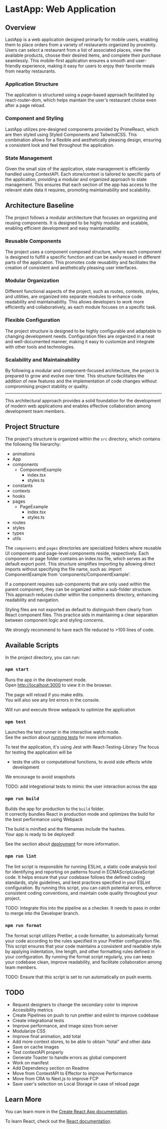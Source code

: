 # LastApp: Web Application 

## Overview
LastApp is a web application designed primarily for mobile users, enabling them to place orders from a variety of restaurants organized by proximity. Users can select a restaurant from a list of associated places, view the available products, choose their desired items, and complete their purchase seamlessly. This mobile-first application ensures a smooth and user-friendly experience, making it easy for users to enjoy their favorite meals from nearby restaurants.

### Application Structure
The application is structured using a page-based approach facilitated by react-router-dom, which helps maintain the user's restaurant choise even after a page reload.

### Component and Styling
LastApp utilizes pre-designed components provided by PrimeReact, which are then styled using Styled Components and TailwindCSS. This combination allows for a flexible and aesthetically pleasing design, ensuring a consistent look and feel throughout the application.

### State Management
Given the small size of the application, state management is efficiently handled using ContextAPI. Each store/context is tailored to specific parts of the application, providing a modular and organized approach to state management. This ensures that each section of the app has access to the relevant state data it requires, promoting maintainability and scalability.


## Architecture Baseline

The project follows a modular architecture that focuses on organizing and reusing components. It is designed to be highly modular and scalable, enabling efficient development and easy maintainability.

### Reusable Components

The project uses a component composed structure, where each component is designed to fulfill a specific function and can be easily reused in different parts of the application. This promotes code reusability and facilitates the creation of consistent and aesthetically pleasing user interfaces.

### Modular Organization

Different functional aspects of the project, such as routes, contexts, styles, and utilities, are organized into separate modules to enhance code readability and maintainability. This allows developers to work more efficiently and collaboratively, as each module focuses on a specific task.

### Flexible Configuration

The project structure is designed to be highly configurable and adaptable to changing development needs. Configuration files are organized in a neat and well-documented manner, making it easy to customize and integrate with other tools and technologies.

### Scalability and Maintainability

By following a modular and component-focused architecture, the project is prepared to grow and evolve over time. This structure facilitates the addition of new features and the implementation of code changes without compromising project stability or quality.

---

This architectural approach provides a solid foundation for the development of modern web applications and enables effective collaboration among development team members.


## Project Structure

The project's structure is organized within the `src` directory, which contains the following file hierarchy:

- animations
- App
- components
  - ComponentExample
    - index.tsx
    - styles.ts
- constants
- contexts
- hooks
- pages
  - PageExample
    - index.tsx
    - styles.ts
- routes
- styles
- types
- utils

The `components` and `pages` directories are specialized folders where reusable UI components and page-level components reside, respectively. Each component or page folder contains an index.tsx file, which serves as the default export point. This structure simplifies importing by allowing direct imports without specifying the file name, such as: import ComponentExample from 'components/ComponentExample'.

If a component requires sub-components that are only used within the parent component, they can be organized within a sub-folder structure. This approach reduces clutter within the components directory, enhancing readability and navigation.

Styling files are not exported as default to distinguish them clearly from React component files. This practice aids in maintaining a clear separation between component logic and styling concerns.

We strongly recommend to have each file reduced to >100 lines of code.

## Available Scripts

In the project directory, you can run:

### `npm start`

Runs the app in the development mode.\
Open [http://localhost:3000](http://localhost:3000) to view it in the browser.

The page will reload if you make edits.\
You will also see any lint errors in the console.

Will run and execute throw webpack to optimize the application

### `npm test`

Launches the test runner in the interactive watch mode.\
See the section about [running tests](https://facebook.github.io/create-react-app/docs/running-tests) for more information.

To test the application, it's using Jest with React-Testing-Library
The focus for testing the application will be
 - tests the utils or computational functions, to avoid side effects while development

We encourage to avoid snapshots

TODO: add integrational tests to mimic the user interaction across the app

### `npm run build`

Builds the app for production to the `build` folder.\
It correctly bundles React in production mode and optimizes the build for the best performance using Webpack

The build is minified and the filenames include the hashes.\
Your app is ready to be deployed!

See the section about [deployment](https://facebook.github.io/create-react-app/docs/deployment) for more information.

### `npm run lint`

The lint script is responsible for running ESLint, a static code analysis tool for identifying and reporting on patterns found in ECMAScript/JavaScript code. It helps ensure that your codebase follows the defined coding standards, style guidelines, and best practices specified in your ESLint configuration. By running this script, you can catch potential errors, enforce consistent coding conventions, and maintain code quality throughout your project.

TODO: Integrate this into the pipeline as a checker. It needs to pass in order to merge into the Developer branch.

### `npm run format`

The format script utilizes Prettier, a code formatter, to automatically format your code according to the rules specified in your Prettier configuration file. This script ensures that your code maintains a consistent and readable style by applying indentation, line length, and other formatting rules defined in your configuration. By running the format script regularly, you can keep your codebase clean, improve readability, and facilitate collaboration among team members.

TODO: Ensure that this script is set to run automatically on push events.


## TODO

- Request designers to change the secondary color to improve Accesibility metrics
- Create Pipelines on push to run prettier and eslint to improve codebase
- Create integrational tests
- Improve performance, and image sizes from server
- Modularize CSS
- Improve final animation, add total
- Add more context stores, to be able to obtain "total" and other data
- Save on cache images
- Test contextAPI properly
- Generate Toaster to handle errors as global component
- Work on manifest
- Add Dependency section on Readme
- Move from ContextAPI to Effector to improve Performance
- Move from CRA to Next.js to improve FCP 
- Save user's selection on Local Storage in case of reload page

## Learn More

You can learn more in the [Create React App documentation](https://facebook.github.io/create-react-app/docs/getting-started).

To learn React, check out the [React documentation](https://reactjs.org/).
